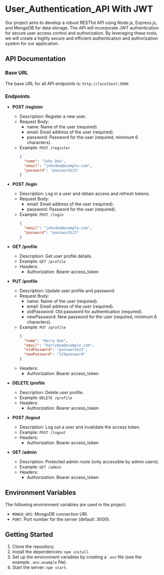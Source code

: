 # User_Authentication_API With JWT

Our project aims to develop a robust RESTful API using Node.js, Express.js, and MongoDB for data storage. The API will incorporate JWT authentication for secure user access control and authorization. By leveraging these tools, we will create a highly secure and efficient authentication and authorization system for our application.

## API Documentation

### Base URL

The base URL for all API endpoints is: `http://localhost:3000`.

### Endpoints

- **POST /register**
  - Description: Register a new user.
  - Request Body:
    - name: Name of the user (required).
    - email: Email address of the user (required).
    - password: Password for the user (required, minimum 6 characters).
  - Example: `POST /register`
    ```json
    {
      "name": "John Doe",
      "email": "johndoe@example.com",
      "password": "password123"
    }
    ```

- **POST /login**
  - Description: Log in a user and obtain access and refresh tokens.
  - Request Body:
    - email: Email address of the user (required).
    - password: Password for the user (required).
  - Example: `POST /login`
    ```json
    {
      "email": "johndoe@example.com",
      "password": "password123"
    }
    ```

- **GET /profile**
  - Description: Get user profile details.
  - Example: `GET /profile`
  - Headers:
    - Authorization: Bearer access_token


- **PUT /profile**
  - Description: Update user profile and password.
  - Request Body:
    - name: Name of the user (required).
    - email: Email address of the user (required).
    - oldPassword: Old password for authentication (required).
    - newPassword: New password for the user (required, minimum 6 characters).
  - Example: `PUT /profile`
    ```json
    {
      "name": "Harry Doe",
      "email": "harrydoe@example.com",
      "oldPassword": "password123",
      "newPassword": "123password"
    }
    ```
  - Headers:
    - Authorization: Bearer access_token

- **DELETE /profile**
  - Description: Delete user profile.
  - Example: `DELETE /profile`
  - Headers:
    - Authorization: Bearer access_token

- **POST /logout**
  - Description: Log out a user and invalidate the access token.
  - Example: `POST /logout`
  - Headers:
    - Authorization: Bearer access_token

- **GET /admin**
  - Description: Protected admin route (only accessible by admin users).
  - Example: `GET /admin`
  - Headers:
    - Authorization: Bearer access_token


## Environment Variables

The following environment variables are used in the project:

- `MONGO_URI`: MongoDB connection URI.
- `PORT`: Port number for the server (default: 3000).

## Getting Started

1. Clone the repository.
2. Install the dependencies: `npm install`.
3. Set up the environment variables by creating a `.env` file (see the example `.env.example` file).
4. Start the server: `npm start`.